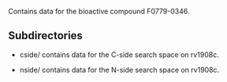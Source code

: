 Contains data for the bioactive compound F0779-0346.

## Subdirectories

- cside/ contains data for the C-side search space on rv1908c.

- nside/ contains data for the N-side search space on rv1908c.

